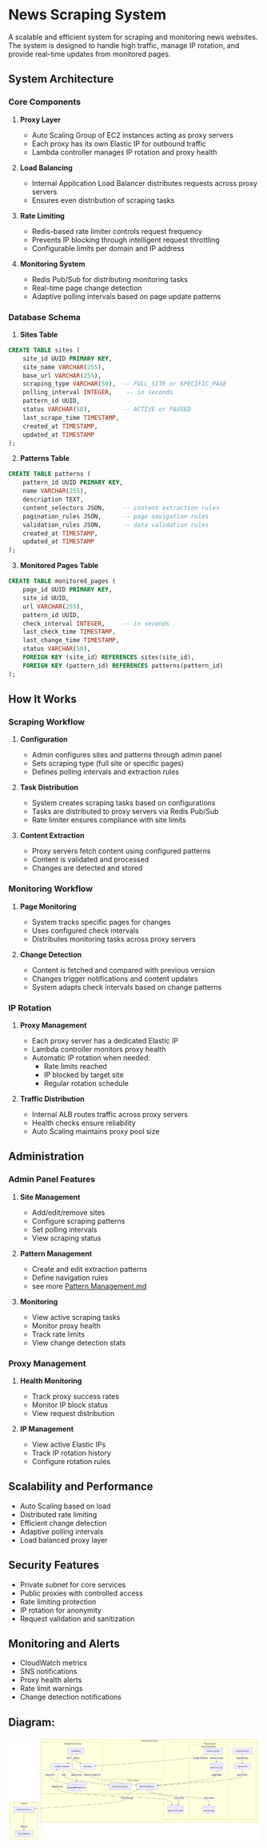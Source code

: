 # News Scraping System

A scalable and efficient system for scraping and monitoring news websites. The system is designed to handle high traffic, manage IP rotation, and provide real-time updates from monitored pages.

## System Architecture

### Core Components

1. **Proxy Layer**
   - Auto Scaling Group of EC2 instances acting as proxy servers
   - Each proxy has its own Elastic IP for outbound traffic
   - Lambda controller manages IP rotation and proxy health

2. **Load Balancing**
   - Internal Application Load Balancer distributes requests across proxy servers
   - Ensures even distribution of scraping tasks

3. **Rate Limiting**
   - Redis-based rate limiter controls request frequency
   - Prevents IP blocking through intelligent request throttling
   - Configurable limits per domain and IP address

4. **Monitoring System**
   - Redis Pub/Sub for distributing monitoring tasks
   - Real-time page change detection
   - Adaptive polling intervals based on page update patterns

### Database Schema

1. **Sites Table**
```sql
CREATE TABLE sites (
    site_id UUID PRIMARY KEY,
    site_name VARCHAR(255),
    base_url VARCHAR(255),
    scraping_type VARCHAR(50),  -- FULL_SITE or SPECIFIC_PAGE
    polling_interval INTEGER,    -- in seconds
    pattern_id UUID,
    status VARCHAR(50),         -- ACTIVE or PAUSED
    last_scrape_time TIMESTAMP,
    created_at TIMESTAMP,
    updated_at TIMESTAMP
);
```

2. **Patterns Table**
```sql
CREATE TABLE patterns (
    pattern_id UUID PRIMARY KEY,
    name VARCHAR(255),
    description TEXT,
    content_selectors JSON,     -- content extraction rules
    pagination_rules JSON,      -- page navigation rules
    validation_rules JSON,      -- data validation rules
    created_at TIMESTAMP,
    updated_at TIMESTAMP
);
```

3. **Monitored Pages Table**
```sql
CREATE TABLE monitored_pages (
    page_id UUID PRIMARY KEY,
    site_id UUID,
    url VARCHAR(255),
    pattern_id UUID,
    check_interval INTEGER,     -- in seconds
    last_check_time TIMESTAMP,
    last_change_time TIMESTAMP,
    status VARCHAR(50),
    FOREIGN KEY (site_id) REFERENCES sites(site_id),
    FOREIGN KEY (pattern_id) REFERENCES patterns(pattern_id)
);
```

## How It Works

### Scraping Workflow

1. **Configuration**
   - Admin configures sites and patterns through admin panel
   - Sets scraping type (full site or specific pages)
   - Defines polling intervals and extraction rules

2. **Task Distribution**
   - System creates scraping tasks based on configurations
   - Tasks are distributed to proxy servers via Redis Pub/Sub
   - Rate limiter ensures compliance with site limits

3. **Content Extraction**
   - Proxy servers fetch content using configured patterns
   - Content is validated and processed
   - Changes are detected and stored

### Monitoring Workflow

1. **Page Monitoring**
   - System tracks specific pages for changes
   - Uses configured check intervals
   - Distributes monitoring tasks across proxy servers

2. **Change Detection**
   - Content is fetched and compared with previous version
   - Changes trigger notifications and content updates
   - System adapts check intervals based on change patterns

### IP Rotation

1. **Proxy Management**
   - Each proxy server has a dedicated Elastic IP
   - Lambda controller monitors proxy health
   - Automatic IP rotation when needed:
      - Rate limits reached
      - IP blocked by target site
      - Regular rotation schedule

2. **Traffic Distribution**
   - Internal ALB routes traffic across proxy servers
   - Health checks ensure reliability
   - Auto Scaling maintains proxy pool size

## Administration

### Admin Panel Features

1. **Site Management**
   - Add/edit/remove sites
   - Configure scraping patterns
   - Set polling intervals
   - View scraping status

2. **Pattern Management**
   - Create and edit extraction patterns
   - Define navigation rules
   - see more [Pattern Management.md](Pattern%20Management.md)

3. **Monitoring**
   - View active scraping tasks
   - Monitor proxy health
   - Track rate limits
   - View change detection stats

### Proxy Management

1. **Health Monitoring**
   - Track proxy success rates
   - Monitor IP block status
   - View request distribution

2. **IP Management**
   - View active Elastic IPs
   - Track IP rotation history
   - Configure rotation rules

## Scalability and Performance

- Auto Scaling based on load
- Distributed rate limiting
- Efficient change detection
- Adaptive polling intervals
- Load balanced proxy layer

## Security Features

- Private subnet for core services
- Public proxies with controlled access
- Rate limiting protection
- IP rotation for anonymity
- Request validation and sanitization

## Monitoring and Alerts

- CloudWatch metrics
- SNS notifications
- Proxy health alerts
- Rate limit warnings
- Change detection notifications


## Diagram:
![scarping-service.png](scarping-service.png)